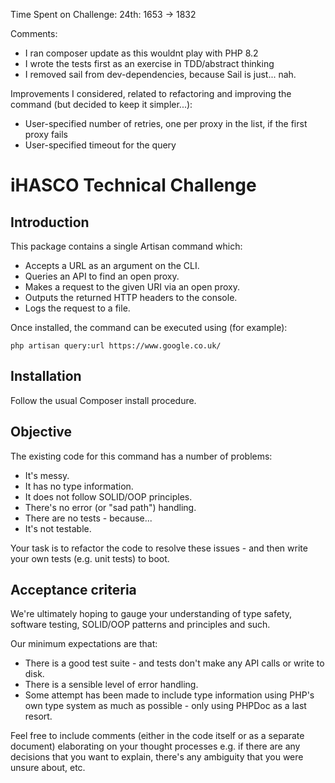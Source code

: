 Time Spent on Challenge:
24th: 1653 -> 1832

Comments:
- I ran composer update as this wouldnt play with PHP 8.2
- I wrote the tests first as an exercise in TDD/abstract thinking
- I removed sail from dev-dependencies, because Sail is just... nah.

Improvements I considered, related to refactoring and improving the command (but decided to keep it simpler...):
- User-specified number of retries, one per proxy in the list, if the first proxy fails
- User-specified timeout for the query

# iHASCO Technical Challenge

## Introduction

This package contains a single Artisan command which:

- Accepts a URL as an argument on the CLI.
- Queries an API to find an open proxy.
- Makes a request to the given URI via an open proxy.
- Outputs the returned HTTP headers to the console.
- Logs the request to a file.

Once installed, the command can be executed using (for example):

`php artisan query:url https://www.google.co.uk/`

## Installation

Follow the usual Composer install procedure.

## Objective

The existing code for this command has a number of problems:

- It's messy.
- It has no type information.
- It does not follow SOLID/OOP principles.
- There's no error (or "sad path") handling.
- There are no tests - because...
- It's not testable.

Your task is to refactor the code to resolve these issues - and then write your own tests (e.g. unit tests) to boot.

## Acceptance criteria

We're ultimately hoping to gauge your understanding of type safety, software testing, SOLID/OOP patterns and principles and such.

Our minimum expectations are that:

- There is a good test suite - and tests don't make any API calls or write to disk.
- There is a sensible level of error handling.
- Some attempt has been made to include type information using PHP's own type system as much as possible - only using PHPDoc as a last resort.

Feel free to include comments (either in the code itself or as a separate document) elaborating on your thought processes e.g. if there are any decisions that you want to explain, there's any ambiguity that you were unsure about, etc.
